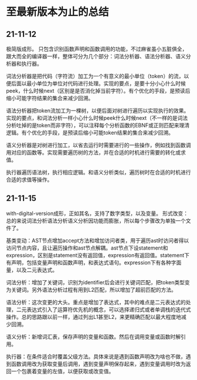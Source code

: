 # 至最新版本为止的总结

## 21-11-12
极简版成形。
只包含识别函数声明和函数调用的功能，不过麻雀虽小五脏俱全，跟大而全的编译器一样，整体可分为几个部分：词法分析器、语法分析器、语义分析器和执行器。

词法分析器是把代码（字符流）加工为一个有意义的最小单位（token）的流，以便后面以最小单位为单位对代码进行处理。实现的要点，是要十分小心什么时候peek，什么时候next（区别是是否消化掉当前字符）。有个优化的手段，是预读后缩小可能字符结果的集合来减少回溯。

语法分析器把token流加工为一棵树，以便后面对树进行遍历以实现执行的效果。实现的要点，和词法分析一样小心什么时候peek什么时候next（不一样的是词法分析吐掉的是token而非字符），可以注释每个分析函数的EBNF或正则匹配来理清逻辑。有个优化的手段，是预读后缩小可能token结果的集合来减少回溯。

语义分析器是对树进行加工，以省去运行时需要进行的一些操作，例如找到函数调用对应的函数等。实现需要遍历树的方法，并在合适的时机进行需要的转化或求值。

执行器遍历语法树，执行相应逻辑。和语义分析类似，遍历树时在合适的时机进行合适的求值等操作。

## 21-11-15
with-digital-version成形，正如其名，支持了数字类型，以及变量。
形式改变：总的来说词法分析语法分析语义分析因功能而膨胀，所以每个步骤改为单独一个文件了。

基类变动：AST节点增加accept方法和增加访问者类，用于遍历ast时访问者得以访问节点内容，且让遍历操作和ast节点解耦。ast节点下设statement和expression，区别是statement没有返回值，expression有返回值。statement下有声明，包括变量声明和函数声明，和表达式语句。expression下有各种字面量，以及二元表达式。

词法分析：增加了关键词，识别为identifier后会进行关键词匹配，把token类型变为关键词。另外语法分析过程有用到L2匹配，所以增加了超前匹配的方法。

语法分析：这次变更的大头。重点是增加了表达式，其中的难点是二元表达式的处理，二元表达式引入了运算符优先机的概念，可以选择递归式或者单调栈的迭代式操作。总的思路跟以前一样，通过列出L1甚至L2，来更精确匹配以最大程度地减少回溯。

语义分析：新增词汇表，保存声明的变量和函数。然后在调用变量或函数时解引用。

执行器：在条件适合时覆盖父级方法。具体来说是遇到函数声明改为啥也不做，遇到函数调用改为获取变量后调用，遇到变量声明保存起来，遇到变量调用时改为返回一个包裹着变量的左值，以便获取或改变值。
